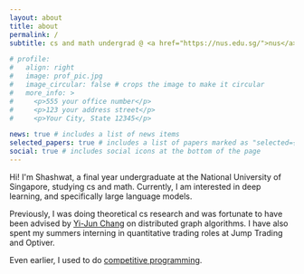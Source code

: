 ```yaml
---
layout: about
title: about
permalink: /
subtitle: cs and math undergrad @ <a href="https://nus.edu.sg/">nus</a>

# profile:
#   align: right
#   image: prof_pic.jpg
#   image_circular: false # crops the image to make it circular
#   more_info: >
#     <p>555 your office number</p>
#     <p>123 your address street</p>
#     <p>Your City, State 12345</p>

news: true # includes a list of news items
selected_papers: true # includes a list of papers marked as "selected={true}"
social: true # includes social icons at the bottom of the page
---
```


Hi! I'm Shashwat, a final year undergraduate at the National University of Singapore, studying cs and math. Currently, I am interested in deep learning, and specifically large language models.

Previously, I was doing theoretical cs research and was fortunate to have been advised by [Yi-Jun Chang](https://sites.google.com/a/umich.edu/yi-jun-chang/) on distributed graph algorithms. I have also spent my summers interning in quantitative trading roles at Jump Trading and Optiver.

Even earlier, I used to do [competitive programming](https://stats.ioinformatics.org/people/6832). 

